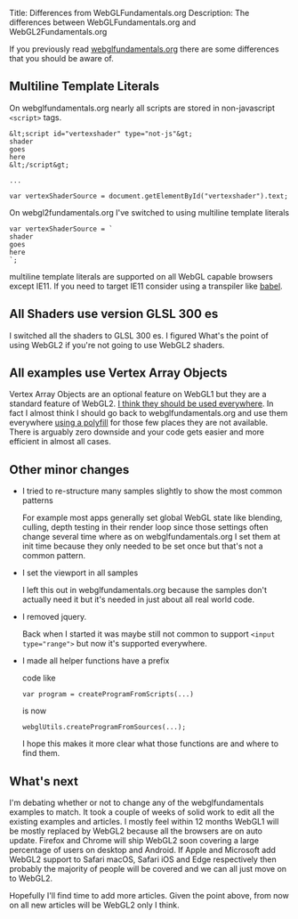 Title: Differences from WebGLFundamentals.org
Description: The differences between WebGLFundamentals.org and WebGL2Fundamentals.org

If you previously read [webglfundamentals.org](http://webglfundamentals.org)
there are some differences that you should be aware of.

## Multiline Template Literals

On webglfundamentals.org nearly all scripts are stored
in non-javascript `<script>` tags.

    &lt;script id="vertexshader" type="not-js"&gt;
    shader
    goes
    here
    &lt;/script&gt;

    ...

    var vertexShaderSource = document.getElementById("vertexshader").text;

On webgl2fundamentals.org I've switched to using
multiline template literals

    var vertexShaderSource = `
    shader
    goes
    here
    `;

multiline template literals are supported on all WebGL capable
browsers except IE11. If you need to target IE11 consider using a
transpiler like [babel](http://babeljs.io).

## All Shaders use version GLSL 300 es

I switched all the shaders to GLSL 300 es. I figured What's the point
of using WebGL2 if you're not going to use WebGL2 shaders.

## All examples use Vertex Array Objects

Vertex Array Objects are an optional feature on WebGL1 but
they are a standard feature of WebGL2. [I think they should
be used everywhere](webgl1-to-webgl2.html#Vertex-Array-Objects).
In fact I almost think I should go back
to webglfundamentals.org and use them everywhere [using
a polyfill](https://github.com/greggman/oes-vertex-array-object-polyfill)
for those few places they are not available. There is arguably zero
downside and your code gets easier and more efficient in almost
all cases.

## Other minor changes

*  I tried to re-structure many samples slightly to show the most common patterns

   For example most apps generally set global WebGL state like blending, culling, depth testing
   in their render loop since those settings often change several time where as on
   webglfundamentals.org I set them at init time because they only needed to be
   set once but that's not a common pattern.

*  I set the viewport in all samples

   I left this out in webglfundamentals.org because the samples
   don't actually need it but it's needed in just about all real world code.

*  I removed jquery.

   Back when I started it was maybe still not common to
   support `<input type="range">` but now it's supported
   everywhere.

*  I made all helper functions have a prefix

   code like

       var program = createProgramFromScripts(...)

   is now

       webglUtils.createProgramFromSources(...);

   I hope this makes it more clear what those functions
   are and where to find them.

## What's next

I'm debating whether or not to change any of the webglfundamentals
examples to match. It took a couple of weeks of solid work to edit
all the existing examples and articles. I mostly feel within 12 months
WebGL1 will be mostly replaced by WebGL2 because all the browsers
are on auto update. Firefox and Chrome will ship WebGL2 soon covering
a large percentage of users on desktop and Android. If Apple and Microsoft
add WebGL2 support to Safari macOS, Safari iOS and Edge respectively
then probably the majority of people will be covered
and we can all just move on to WebGL2.

Hopefully I'll find time to add more articles.
Given the point above, from now on all new articles will be WebGL2 only
I think.


